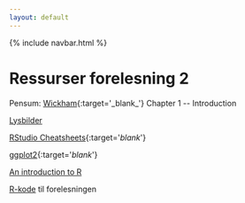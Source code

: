 ```yaml
---
layout: default
---
```

{% include navbar.html %}

# Ressurser forelesning 2

Pensum: [Wickham]([https://uit.instructure.com/files/1421071/download?download_frd=1](https://r4ds.had.co.nz/introduction.html)){:target='_blank_'} Chapter 1 -- Introduction

[Lysbilder](/lysbilder/F2_sok1004_h22.pdf)

[RStudio Cheatsheets](https://www.rstudio.com/resources/cheatsheets/){:target='_blank_'}

[ggplot2](https://ggplot2.tidyverse.org/index.html){:target='_blank_'}

[An introduction to R](https://cran.r-project.org/doc/manuals/r-release/R-intro.pdf)

[R-kode](/rkode/F2_r_kode_morley.R) til forelesningen
